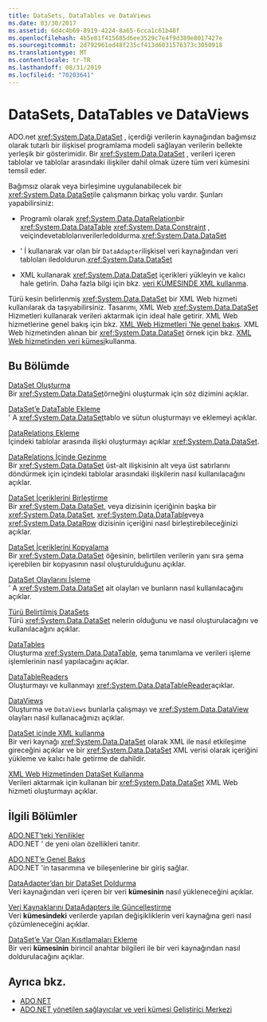 ```yaml
---
title: DataSets, DataTables ve DataViews
ms.date: 03/30/2017
ms.assetid: 6d4c4b69-8919-4224-8a65-6cca1c61b48f
ms.openlocfilehash: 4b5e81f415685d6ee3529c7e4f9d389e8017427e
ms.sourcegitcommit: 2d792961ed48f235cf413d6031576373c3050918
ms.translationtype: MT
ms.contentlocale: tr-TR
ms.lasthandoff: 08/31/2019
ms.locfileid: "70203641"
---
```

# <a name="datasets-datatables-and-dataviews"></a>DataSets, DataTables ve DataViews
ADO.net <xref:System.Data.DataSet> , içerdiği verilerin kaynağından bağımsız olarak tutarlı bir ilişkisel programlama modeli sağlayan verilerin bellekte yerleşik bir gösterimidir. Bir <xref:System.Data.DataSet> , verileri içeren tablolar ve tablolar arasındaki ilişkiler dahil olmak üzere tüm veri kümesini temsil eder.  
  
 Bağımsız olarak veya birleşimine uygulanabilecek bir <xref:System.Data.DataSet>ile çalışmanın birkaç yolu vardır. Şunları yapabilirsiniz:  
  
- Programlı olarak <xref:System.Data.DataRelation>bir <xref:System.Data.DataTable> <xref:System.Data.Constraint> , veiçindevetablolarıverilerledoldurma.<xref:System.Data.DataSet>  
  
- ' İ kullanarak var olan bir `DataAdapter`ilişkisel veri kaynağından veri tabloları iledoldurun.<xref:System.Data.DataSet>  
  
- XML kullanarak <xref:System.Data.DataSet> içerikleri yükleyin ve kalıcı hale getirin. Daha fazla bilgi için bkz. [veri KÜMESINDE XML kullanma](using-xml-in-a-dataset.md).  
  
 Türü kesin belirlenmiş <xref:System.Data.DataSet> bir XML Web hizmeti kullanılarak da taşıyabilirsiniz. Tasarımı, XML Web <xref:System.Data.DataSet> Hizmetleri kullanarak verileri aktarmak için ideal hale getirir. XML Web hizmetlerine genel bakış için bkz. [XML Web Hizmetleri 'Ne genel bakış](https://docs.microsoft.com/previous-versions/dotnet/netframework-4.0/w9fdtx28(v=vs.100)). XML Web hizmetinden alınan bir <xref:System.Data.DataSet> örnek için bkz. [XML Web hizmetinden veri kümesi](consuming-a-dataset-from-an-xml-web-service.md)kullanma.  
  
## <a name="in-this-section"></a>Bu Bölümde  
 [DataSet Oluşturma](creating-a-dataset.md)  
 Bir <xref:System.Data.DataSet>örneğini oluşturmak için söz dizimini açıklar.  
  
 [DataSet’e DataTable Ekleme](adding-a-datatable-to-a-dataset.md)  
 ' A <xref:System.Data.DataSet>tablo ve sütun oluşturmayı ve eklemeyi açıklar.  
  
 [DataRelations Ekleme](adding-datarelations.md)  
 İçindeki tablolar arasında ilişki oluşturmayı açıklar <xref:System.Data.DataSet>.  
  
 [DataRelations İçinde Gezinme](navigating-datarelations.md)  
 Bir <xref:System.Data.DataSet> üst-alt ilişkisinin alt veya üst satırlarını döndürmek için içindeki tablolar arasındaki ilişkilerin nasıl kullanılacağını açıklar.  
  
 [DataSet İçeriklerini Birleştirme](merging-dataset-contents.md)  
 Bir <xref:System.Data.DataSet>, veya dizisinin içeriğinin başka bir <xref:System.Data.DataSet>, <xref:System.Data.DataTable>veya <xref:System.Data.DataRow> dizisinin içeriğini nasıl birleştirebileceğinizi açıklar.  
  
 [DataSet İçeriklerini Kopyalama](copying-dataset-contents.md)  
 Bir <xref:System.Data.DataSet> öğesinin, belirtilen verilerin yanı sıra şema içerebilen bir kopyasının nasıl oluşturulduğunu açıklar.  
  
 [DataSet Olaylarını İşleme](handling-dataset-events.md)  
 ' A <xref:System.Data.DataSet> ait olayları ve bunların nasıl kullanılacağını açıklar.  
  
 [Türü Belirtilmiş DataSets](typed-datasets.md)  
 Türü <xref:System.Data.DataSet> nelerin olduğunu ve nasıl oluşturulacağını ve kullanılacağını açıklar.  
  
 [DataTables](datatables.md)  
 Oluşturma <xref:System.Data.DataTable>, şema tanımlama ve verileri işleme işlemlerinin nasıl yapılacağını açıklar.  
  
 [DataTableReaders](datatablereaders.md)  
 Oluşturmayı ve kullanmayı <xref:System.Data.DataTableReader>açıklar.  
  
 [DataViews](dataviews.md)  
 Oluşturma ve `DataViews` bunlarla çalışmayı ve <xref:System.Data.DataView> olayları nasıl kullanacağınızı açıklar.  
  
 [DataSet içinde XML kullanma](using-xml-in-a-dataset.md)  
 Bir veri kaynağı <xref:System.Data.DataSet> olarak XML ile nasıl etkileşime gireceğini açıklar ve bir <xref:System.Data.DataSet> XML verisi olarak içeriğini yükleme ve kalıcı hale getirme de dahildir.  
  
 [XML Web Hizmetinden DataSet Kullanma](consuming-a-dataset-from-an-xml-web-service.md)  
 Verileri aktarmak için kullanan bir <xref:System.Data.DataSet> XML Web hizmeti oluşturmayı açıklar.  
  
## <a name="related-sections"></a>İlgili Bölümler  
 [ADO.NET’teki Yenilikler](../whats-new.md)  
 ADO.NET ' de yeni olan özellikleri tanıtır.  
  
 [ADO.NET’e Genel Bakış](../ado-net-overview.md)  
 ADO.NET 'in tasarımına ve bileşenlerine bir giriş sağlar.  
  
 [DataAdapter’dan bir DataSet Doldurma](../populating-a-dataset-from-a-dataadapter.md)  
 Veri kaynağından veri içeren bir veri **kümesinin** nasıl yükleneceğini açıklar.  
  
 [Veri Kaynaklarını DataAdapters ile Güncelleştirme](../updating-data-sources-with-dataadapters.md)  
 Veri **kümesindeki** verilerde yapılan değişikliklerin veri kaynağına geri nasıl çözümleneceğini açıklar.  
  
 [DataSet’e Var Olan Kısıtlamaları Ekleme](../adding-existing-constraints-to-a-dataset.md)  
 Bir veri **kümesinin** birincil anahtar bilgileri ile bir veri kaynağından nasıl doldurulacağını açıklar.  
  
## <a name="see-also"></a>Ayrıca bkz.

- [ADO.NET](../index.md)
- [ADO.NET yönetilen sağlayıcılar ve veri kümesi Geliştirici Merkezi](https://go.microsoft.com/fwlink/?LinkId=217917)
